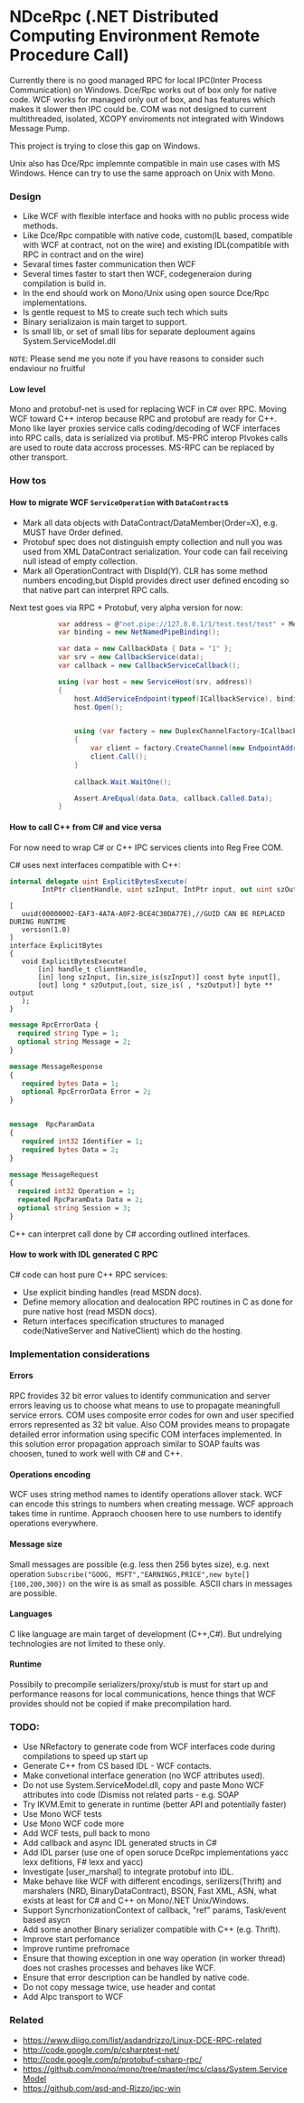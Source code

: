 NDceRpc (.NET Distributed Computing Environment Remote Procedure Call)
=======

Currently there is no good managed RPC for local IPC(Inter Process Communication) on Windows. Dce/Rpc works out of box only for native code. WCF works for managed only out of box, and has features which makes it slower then IPC could be. COM was not designed to current multithreaded, isolated, XCOPY enviroments not integrated with Windows Message Pump.

This project is trying to close this gap on Windows.

Unix also has Dce/Rpc implemnte compatible in main use cases with MS Windows. Hence can try to use the same approach on Unix with Mono.

### Design

* Like WCF with flexible interface and hooks with no public process wide methods.
* Like Dce/Rpc compatible with native code, custom(IL based, compatible with WCF at contract, not on the wire) and existing IDL(compatible with RPC in contract and on the wire)
* Sevaral times faster communication then WCF
* Several times faster to start then WCF, codegeneraion during compilation is build in.
* In the end should work on Mono/Unix using open source Dce/Rpc implementations.
* Is gentle request to MS to create such tech which suits 
* Binary serializaion is main target to support.
* Is small lib, or set of small libs for separate deploument agains System.ServiceModel.dll

`NOTE`: Please send me you note if you have reasons to consider such endaviour no fruitful

#### Low level
Mono and protobuf-net is used for replacing WCF in C# over RPC. Moving WCF toward C++ interop because RPC and protobuf are ready for C++. Mono like layer proxies service calls coding/decoding of WCF interfaces into RPC calls, data is serialized via protibuf.
MS-PRC interop PIvokes calls are used to route data accross processes. MS-RPC can be replaced by other transport.

### How tos

#### How to migrate WCF `ServiceOperation` with `DataContract`s

* Mark all data objects with DataContract/DataMember(Order=X), e.g. MUST have Order defined.
* Protobuf spec does not distinguish empty collection and null you was used from XML DataContract serialization. Your code can fail receiving null istead of empty collection.
* Mark all OperationContract with DispId(Y). CLR has some method numbers encoding,but DispId provides direct user defined encoding so that native part can interpret RPC calls.

Next test goes via RPC + Protobuf, very alpha version for now:

```csharp
            var address = @"net.pipe://127.0.0.1/1/test.test/test" + MethodBase.GetCurrentMethod().Name;
            var binding = new NetNamedPipeBinding();

            var data = new CallbackData { Data = "1" };
            var srv = new CallbackService(data);
            var callback = new CallbackServiceCallback();

            using (var host = new ServiceHost(srv, address))
            {
                host.AddServiceEndpoint(typeof(ICallbackService), binding, address);
                host.Open();


                using (var factory = new DuplexChannelFactory<ICallbackService>(new InstanceContext(callback), binding))
                {
                    var client = factory.CreateChannel(new EndpointAddress(address));
                    client.Call();
                }
          
                callback.Wait.WaitOne();

                Assert.AreEqual(data.Data, callback.Called.Data);
            }
```

#### How to call C++ from C# and vice versa
For now need to wrap C# or C++ IPC services clients into Reg Free COM.

C# uses next interfaces compatible with C++:
```csharp
internal delegate uint ExplicitBytesExecute(
        IntPtr clientHandle, uint szInput, IntPtr input, out uint szOutput, out IntPtr output); 
```

```idl
[
   uuid(00000002-EAF3-4A7A-A0F2-BCE4C30DA77E),//GUID CAN BE REPLACED DURING RUNTIME
   version(1.0)
]
interface ExplicitBytes
{
   void ExplicitBytesExecute(
	   [in] handle_t clientHandle,
	   [in] long szInput, [in,size_is(szInput)] const byte input[],
       [out] long * szOutput,[out, size_is( , *szOutput)] byte ** output
   );
}
```

```proto
message RpcErrorData {
  required string Type = 1;
  optional string Message = 2;
}

message MessageResponse
{
   required bytes Data = 1;
   optional RpcErrorData Error = 2;
}


message  RpcParamData
{ 
   required int32 Identifier = 1;
   required bytes Data = 2;
}

message MessageRequest
{
  required int32 Operation = 1;
  repeated RpcParamData Data = 2;
  optional string Session = 3;
}
```
C++ can interpret call done by C# according outlined interfaces.

#### How to work with IDL generated C RPC

C# code can host pure C++ RPC services:

* Use explicit binding handles (read MSDN docs).
* Define memory allocation and dealocation RPC routines in C as done for pure native host (read MSDN docs).
* Return interfaces specification structures to managed code(NativeServer and NativeClient) which do the hosting.


### Implementation considerations

#### Errors
RPC frovides 32 bit error values to identify communication and server errors leaving us to choose what means to use to propagate meaningfull service errors.
COM uses composite error codes for own and user specified errors represented as 32 bit value. Also COM provides means to propagate detailed error information using specific COM interfaces implemented.
In this solution error propagation approach similar to SOAP faults was choosen, tuned to work well with C# and C++.

#### Operations encoding
WCF uses string method names to identify operations allover stack. WCF can encode this strings to numbers when creating message. WCF approach takes time in runtime. Appraoch choosen here to use numbers to identify operations everywhere.

#### Message size
Small messages are possible (e.g. less then 256 bytes size), e.g. next operation `Subscribe("GOOG, MSFT","EARNINGS,PRICE",new byte[]{100,200,300})` on the wire is as small as possible. ASCII chars in messages are possible.

#### Languages
C like language are main target of development (C++,C#). But undrelying technologies are not limited to these only.

#### Runtime
Possibily to precompile serializers/proxy/stub is must for start up and performance reasons for local communications, hence things that WCF provides should not be copied if make precompilation hard.

### TODO:
* Use NRefactory to generate code from WCF interfaces code during compilations to speed up start up
* Generate C++ from CS based IDL - WCF contacts.
* Make convetional interface generation (no WCF attributes used).
* Do not use System.ServiceModel.dll, copy and paste Mono WCF attributes into code (Dismiss not related parts - e.g. SOAP
* Try IKVM.Emit to generate in runtime (better API and potentially faster) 
* Use Mono WCF tests
* Use Mono WCF code more
* Add WCF tests, pull back to mono
* Add callback and async IDL generated structs in C#
* Add IDL parser (use one of open soruce DceRpc implementations yacc lexx defitions, F# lexx and yacc)
* Investigate [user_marshal] to integrate protobuf into IDL.
* Make behave like WCF with different encodings, serilizers(Thrift) and marshalers (NRD, BinaryDataContract), BSON, Fast XML, ASN, what exists at least for C# and C++ on Mono/.NET Unix/Windows.
* Support SyncrhonizationContext of callback, "ref" params, Task/event based asycn
* Add some another Binary serializer compatible with C++ (e.g. Thrift).
* Improve start perfomance
* Improve runtime prefromace
* Ensure that thowing exception in one way operation (in worker thread) does not crashes processes and behaves like WCF.
* Ensure that error description can be handled by native code.
* Do not copy message twice, use header and contat
* Add Alpc transport to WCF

### Related

* https://www.diigo.com/list/asdandrizzo/Linux-DCE-RPC-related
* http://code.google.com/p/csharptest-net/
* http://code.google.com/p/protobuf-csharp-rpc/
* https://github.com/mono/mono/tree/master/mcs/class/System.ServiceModel
* https://github.com/asd-and-Rizzo/ipc-win